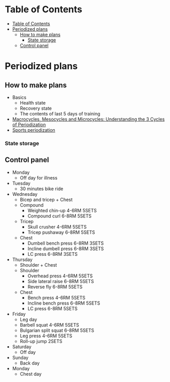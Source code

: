 # Table of Contents
- [Table of Contents](#table-of-contents)
- [Periodized plans](#periodized-plans)
  - [How to make plans](#how-to-make-plans)
    - [State storage](#state-storage)
  - [Control panel](#control-panel)

# Periodized plans
## How to make plans
- Basics
  - Health state
  - Recovery state
  - The contents of last 5 days of training
- [Macrocycles, Mesocycles and Microcycles: Understanding the 3 Cycles of Periodization](https://www.trainingpeaks.com/blog/macrocycles-mesocycles-and-microcycles-understanding-the-3-cycles-of-periodization/#:~:text=A%20mesocycle%20refers%20to%20a,usually%20a%20week%20of%20training.)
- [Sports periodization](https://en.wikipedia.org/wiki/Sports_periodization#:~:text=The%20microcycle%20is%20generally%20up,representing%20a%20year%20or%20two.)
### State storage
## Control panel
- Monday
  - Off day for illness
- Tuesday
  - 30 minutes bike ride
- Wednesday
  - Bicep and tricep + Chest
  - Compound
    - Weighted chin-up 4-6RM 5SETS
    - Compound curl 6-8RM 5SETS
  - Tricep
    - Skull crusher 4-6RM 5SETS
    - Tricep pushaway 6-8RM 5SETS
  - Chest
    - Dumbell bench press 6-8RM 3SETS
    - Incline dumbell press 6-8RM 3SETS
    - LC press 6-8RM 3SETS
- Thursday
  - Shoulder + Chest
  - Shoulder
    - Overhead press 4-6RM 5SETS
    - Side lateral raise 6-8RM 5SETS
    - Reverse fly 6-8RM 5SETS
  - Chest
    - Bench press 4-6RM 5SETS
    - Incline bench press 6-8RM 5SETS
    - LC press 6-8RM 5SETS
- Friday
  - Leg day
  - Barbell squat 4-6RM 5SETS
  - Bulgarian split squat 6-8RM 5SETS
  - Leg press 4-6RM 5SETS
  - Roll-up jump 2SETS
- Saturday
  - Off day
- Sunday
  - Back day
- Monday
  - Chest day